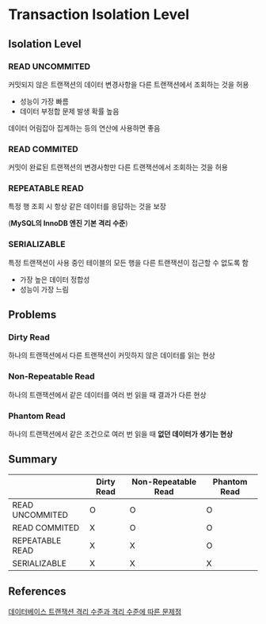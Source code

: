 # Transaction Isolation Level

## Isolation Level

### READ UNCOMMITED

커밋되지 않은 트랜잭션의 데이터 변경사항을 다른 트랜잭션에서 조회하는 것을 허용

- 성능이 가장 빠름
- 데이터 부정합 문제 발생 확률 높음

데이터 어림잡아 집계하는 등의 연산에 사용하면 좋음

### READ COMMITED

커밋이 완료된 트랜잭션의 변경사항만 다른 트랜잭션에서 조회하는 것을 허용

### REPEATABLE READ

특정 행 조회 시 항상 같은 데이터를 응답하는 것을 보장

(**MySQL의 InnoDB 엔진 기본 격리 수준**)

### SERIALIZABLE

특정 트랜잭션이 사용 중인 테이블의 모든 행을 다른 트랜잭션이 접근할 수 없도록 함

- 가장 높은 데이터 정합성
- 성능이 가장 느림

## Problems

### Dirty Read

하나의 트랜잭션에서 다른 트랜잭션이 커밋하지 않은 데이터를 읽는 현상

### Non-Repeatable Read

하나의 트랜잭션에서 같은 데이터를 여러 번 읽을 때 결과가 다른 현상

### Phantom Read

하나의 트랜잭션에서 같은 조건으로 여러 번 읽을 때 **없던 데이터가 생기는 현상**

## Summary

|                 | Dirty Read | Non-Repeatable Read | Phantom Read |
|-----------------|------------|---------------------|--------------|
| READ UNCOMMITED | O          | O                   | O            |
| READ COMMITED   | X          | O                   | O            |
| REPEATABLE READ | X          | X                   | O            |
| SERIALIZABLE    | X          | X                   | X            |

## References

[데이터베이스 트랜잭션 격리 수준과 격리 수준에 따른 문제점](https://hudi.blog/transaction-isolation-level/)